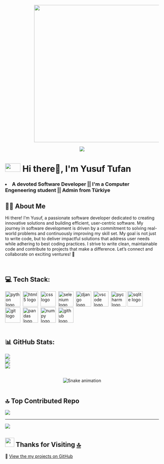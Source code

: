   <ul><ul><ul><ul><img src="https://user-images.githubusercontent.com/74038190/229223263-cf2e4b07-2615-4f87-9c38-e37600f8381a.gif" width="650" height='450'></ul></ul></ul></ul>
  
<p align="center">
  <a href="https://github.com/jrohitofficial/readme-typing-svg" target="_blank">
    <img 
      src="https://readme-typing-svg.demolab.com?lines=%20WELCOME%20TO%20MY%20CODING%20WORLD;%20STUDENT%20COMPUTER%20ENGINEERING;%20SOFTWARE%20DEVELOPER;ALWAYS%20LEARNING%20NEW%20THINGS&font=Arial+Black&center=true&width=600&height=45&color=#007BFF&vCenter=true&pause=5&size=40"/>
  </a>
</p> 

 # <img src="https://user-images.githubusercontent.com/74038190/212284087-bbe7e430-757e-4901-90bf-4cd2ce3e1852.gif" width="50" height='28'> Hi there👋, I'm Yusuf Tufan 

 ### <li>A devoted Software Developer || I'm a Computer Engeneering student || Admin from Türkiye</li>


## 👨‍💻 About Me

Hi there! I'm Yusuf, a passionate software developer dedicated to creating innovative solutions and building efficient, user-centric software. My journey in software development is driven by a commitment to solving real-world problems and continuously improving my skill set.
My goal is not just to write code, but to deliver impactful solutions that address user needs while adhering to best coding practices. I strive to write clean, maintainable code and contribute to projects that make a difference. Let’s connect and collaborate on exciting ventures! 🚀

<br>

 ## 💻 Tech Stack:
 
<div align="left">
  <img src="https://skillicons.dev/icons?i=py" height="50" alt="python logo"  />
  <img width="" />
  <img src="https://skillicons.dev/icons?i=html" height="50" alt="html5 logo"  />
  <img width="" />
  <img src="https://skillicons.dev/icons?i=css" height="50" alt="css logo"  />
  <img width="" />
  <img src="https://skillicons.dev/icons?i=selenium" height="50" alt="selenium logo"  />
  <img width="" />
  <img src="https://skillicons.dev/icons?i=django" height="50" alt="django logo"  />
  <img width="" />
  <img src="https://cdn.jsdelivr.net/gh/devicons/devicon/icons/vscode/vscode-original.svg" height="50" alt="vscode logo"  />
  <img width="" />
  <img src="https://cdn.jsdelivr.net/gh/devicons/devicon/icons/pycharm/pycharm-original.svg" height="50" alt="pycharm logo"  />
  <img src="https://skillicons.dev/icons?i=sqlite" height="50" alt="sqlite logo"  />
  <img width="" />
  <img src="https://skillicons.dev/icons?i=git" height="50" alt="git logo"  />
  <img width="" />
  <img src="https://cdn.jsdelivr.net/gh/devicons/devicon/icons/pandas/pandas-original.svg" height="50" alt="pandas logo"  />
  <img width="" />
  <img src="https://cdn.jsdelivr.net/gh/devicons/devicon/icons/numpy/numpy-original.svg" height="50" alt="numpy logo"  />
  <img width="" />
  <img src="https://skillicons.dev/icons?i=github" height="50" alt="github logo"  />
</div>

 
<br>

## 📊 GitHub Stats:
 
![](https://github-readme-stats.vercel.app/api?username=yusuf-tufan&theme=highcontrast&hide_border=false&include_all_commits=true&count_private=false)<br/>
![](https://nirzak-streak-stats.vercel.app/?user=yusuf-tufan&theme=highcontrast&hide_border=false)<br/>
![](https://github-readme-stats.vercel.app/api/top-langs/?username=yusuf-tufan&theme=highcontrast&hide_border=false&include_all_commits=true&count_private=false&layout=compact)

<!-- Snake Game Repo View -->
<br>
<div align="center">
  <img src="https://profile-readme-generator.com/assets/snake.svg" alt="Snake animation" />
</div><br>

## 🔝 Top Contributed Repo
 
![](https://github-contributor-stats.vercel.app/api?username=yusuf-tufan&limit=5&theme=tokyonight&combine_all_yearly_contributions=true)

---
[![](https://visitcount.itsvg.in/api?id=yusuf-tufan&icon=0&color=0)](https://visitcount.itsvg.in)

## <img src="https://user-images.githubusercontent.com/74038190/216122041-518ac897-8d92-4c6b-9b3f-ca01dcaf38ee.png" width="30" /> Thanks for Visiting [🔝](#--gifs-for-readme--)
🎯 [View the my projects on GitHub](https://github.com/yusuf-tufan?tab=repositories)


